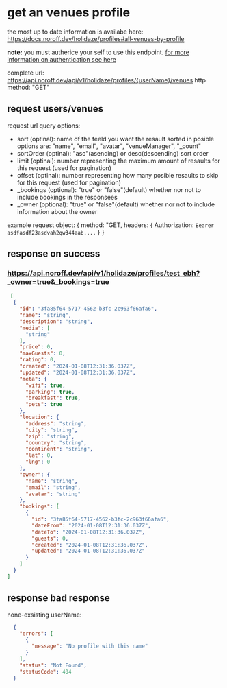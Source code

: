 # get an venues profile

the most up to date information is availabe here: https://docs.noroff.dev/holidaze/profiles#all-venues-by-profile

**note:** you must autherice your self to use this endpoint. [for more information on authentication see here](../api-guide.md#sending-authentication-token)

complete url: https://api.noroff.dev/api/v1/holidaze/profiles/{userName}/venues
http method: "GET"

## request users/venues
request url query options:
- sort (optinal): name of the feeld you want the resault sorted in posible options are: "name", "email", "avatar", "venueManager", "_count"
- sortOrder (optinal): "asc"(asending) or desc(descending) sort order
- limit (optinal): number representing the maximum amount of resaults for this request (used for pagination)
- offset (optinal): number representing how many posible resaults to skip for this request (used for pagination)
- _bookings (optional): "true" or "false"(default) whether nor not to include bookings in the responsees
- _owner (optional): "true" or "false"(default) whether nor not to include information about the owner

example request object: 
{
  method: "GET,
  headers: {
    Authorization: `Bearer asdfasdf23asdvah2qw344aab....`
  }
}

## response on success

### https://api.noroff.dev/api/v1/holidaze/profiles/test_ebh?_owner=true&_bookings=true
```json
 [
  {
    "id": "3fa85f64-5717-4562-b3fc-2c963f66afa6",
    "name": "string",
    "description": "string",
    "media": [
      "string"
    ],
    "price": 0,
    "maxGuests": 0,
    "rating": 0,
    "created": "2024-01-08T12:31:36.037Z",
    "updated": "2024-01-08T12:31:36.037Z",
    "meta": {
      "wifi": true,
      "parking": true,
      "breakfast": true,
      "pets": true
    },
    "location": {
      "address": "string",
      "city": "string",
      "zip": "string",
      "country": "string",
      "continent": "string",
      "lat": 0,
      "lng": 0
    },
    "owner": {
      "name": "string",
      "email": "string",
      "avatar": "string"
    },
    "bookings": [
      {
        "id": "3fa85f64-5717-4562-b3fc-2c963f66afa6",
        "dateFrom": "2024-01-08T12:31:36.037Z",
        "dateTo": "2024-01-08T12:31:36.037Z",
        "guests": 0,
        "created": "2024-01-08T12:31:36.037Z",
        "updated": "2024-01-08T12:31:36.037Z"
      }
    ]
  }
]
```

## response bad response

none-exsisting userName:
```json
  {
    "errors": [
      {
        "message": "No profile with this name"
      }
    ],
    "status": "Not Found",
    "statusCode": 404
  }
```